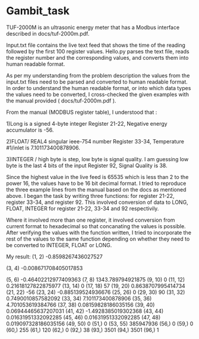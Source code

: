 # Gambit_task

TUF-2000M is an ultrasonic energy meter that has a Modbus interface described in docs/tuf-2000m.pdf.

Input.txt file contains the live text feed that shows the time of the reading followed by the first 100 register values.
Hello.py parses the text file, reads the register number and the corresponding values, and converts them into human readable format. 

As per my understanding from the problem description the values from the input.txt files need to be parsed and converted to human readable format. In order to understand the human readable format, or into which data types the values need to be converted, I cross-checked the given examples with the manual provided ( docs/tuf-2000m.pdf ).

From the manual (MODBUS register table), I understood that :
 
1)Long is a signed 4-byte integer
  Register 21-22, Negative energy accumulator is -56.

2)FLOAT/ REAL4 singular ieee-754 number
  Register 33-34, Temperature #1/inlet is 7.101173400878906.
    
3)INTEGER / high byte is step, low byte is signal quality. I am guessing low byte is the last 4 bits of the input
  Register 92, Signal Quality is 38.
     
Since the highest value in the live feed is 65535 which is less than 2 to the power 16, the values have to be 16 bit decimal format. I tried to reproduce the three example lines from the manual based on the docs as mentioned above. I began the task by writing three functions: for register 21-22, register 33-34, and register 92. This involved conversion of data to LONG, FLOAT, INTEGER for register 21-22, 33-34 and 92 respectivily.
     
Where it involved more than one register, it involved conversion from current format to hexadecimal so that concanating the values is possible. After verifying the values with the function written, I tried to incorporate the rest of the values to the same function depending on whether they need to be converted to INTEGER, FLOAT or LONG. 

My result:
(1, 2) -0.8598267436027527 

(3, 4) -0.008671708405017853

(5, 6) -0.46402212977409363
(7, 8) 1343.789794921875
(9, 10) 0
(11, 12) 0.21618127822875977
(13, 14) 0
(17, 18) 57
(19, 20) 0.8638707995414734
(21, 22) -56
(23, 24) -0.885139524936676
(25, 26) 0
(29, 30) 90
(31, 32) 0.7490010857582092
(33, 34) 7.101173400878906
(35, 36) 4.701053619384766
(37, 38) 0.08159828186035156
(39, 40) 0.06944465637207031
(41, 42) -1.4928385019302368
(43, 44) 0.01631951332092285
(45, 46) 0.01631951332092285
(47, 48) 0.019097328186035156
(49, 50) 0
(51,) 0
(53, 55) 385947936
(56,) 0
(59,) 0
(60,) 255
(61,) 120
(62,) 0
(92,) 38
(93,) 3501
(94,) 3501
(96,) 1

 
